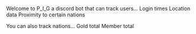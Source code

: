 Welcome to P_I_G a discord bot that can track users...
Login times
Location data
Proximity to certain nations

You can also track nations...
Gold total
Member total
